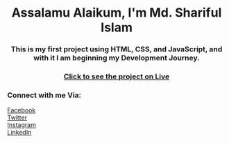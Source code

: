 <h1 align="center">Assalamu Alaikum, I'm Md. Shariful Islam</h1>
<h3 align="center">This is my first project using HTML, CSS, and JavaScript, and with it I am beginning my Development Journey.</h3>


<h3 align="center"> <a href="https://shariful797.github.io/beginning-project/" target="blank">Click to see the project on Live</a> </h3>

<h3 align="left">Connect with me Via:</h3>
<p align="left">
<a href="https://www.fb.com/Shariful797" target="blank">Facebook</a>
<br>
<a href="https://www.twitter.com/Shariful797" target="blank">Twitter</a>
<br>
<a href="https://www.instagram.com/Shariful797" target="blank">Instagram</a>
<br>
<a href="https://www.linkedin.com/in/shariful797" target="blank">LinkedIn</a>
</p>
